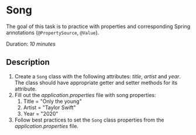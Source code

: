 # Song

The goal of this task is to practice with properties and corresponding Spring annotations (`@PropertySource`, `@Value`).

Duration: _10 minutes_

## Description

1. Create a `Song` class with the following attributes: _title_, _artist_ and _year_. The class should have appropriate getter and setter methods for its attribute.
2. Fill out the _application.properties_ file with song properties: 
   1. Title = "Only the young"
   2. Artist = "Taylor Swift"
   3. Year = "2020"
3. Follow best practices to set the `Song` class properties from the _application.properties_ file.
